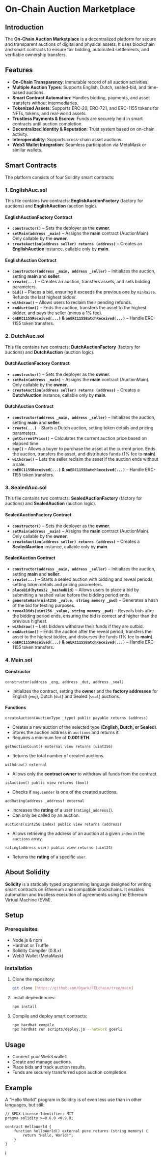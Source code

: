 # On-Chain Auction Marketplace

## Introduction
The **On-Chain Auction Marketplace** is a decentralized platform for secure and transparent auctions of digital and physical assets. It uses blockchain and smart contracts to ensure fair bidding, automated settlements, and verifiable ownership transfers.

## Features
- **On-Chain Transparency**: Immutable record of all auction activities.
- **Multiple Auction Types**: Supports English, Dutch, sealed-bid, and time-based auctions.
- **Smart Contract Automation**: Handles bidding, payments, and asset transfers without intermediaries.
- **Tokenized Assets**: Supports ERC-20, ERC-721, and ERC-1155 tokens for NFTs, tokens, and real-world assets.
- **Trustless Payments & Escrow**: Funds are securely held in smart contracts until auction completion.
- **Decentralized Identity & Reputation**: Trust system based on on-chain activity.
- **Interoperability**: Supports cross-chain asset auctions.
- **Web3 Wallet Integration**: Seamless participation via MetaMask or similar wallets.

## Smart Contracts
The platform consists of four Solidity smart contracts:

### **1. EnglishAuc.sol**
This file contains two contracts: **EnglishAuctionFactory** (factory for auctions) and **EnglishAuction** (auction logic).

#### **EnglishAuctionFactory Contract**
- **`constructor()`** – Sets the deployer as the **owner**.
- **`setMain(address _main)`** – Assigns the **main** contract (AuctionMain). Only callable by the **owner**.
- **`createAuction(address seller) returns (address)`** – Creates an **EnglishAuction** instance, callable only by **main**.

#### **EnglishAuction Contract**
- **`constructor(address _main, address _seller)`** – Initializes the auction, setting **main** and **seller**.
- **`create(...)`** – Creates an auction, transfers assets, and sets bidding parameters.
- **`bid()`** – Places a bid, ensuring it exceeds the previous one by `minRaise`. Refunds the last highest bidder.
- **`withdraw()`** – Allows users to reclaim their pending refunds.
- **`endAuction()`** – Ends the auction, transfers the asset to the highest bidder, and pays the seller (minus a 1% fee).
- **`onERC1155Received(...)` & `onERC1155BatchReceived(...)`** – Handle ERC-1155 token transfers.

### 2. **DutchAuc.sol**
This file contains two contracts: **DutchAuctionFactory** (factory for auctions) and **DutchAuction** (auction logic).

#### **DutchAuctionFactory Contract**
- **`constructor()`** – Sets the deployer as the **owner**.
- **`setMain(address _main)`** – Assigns the **main** contract (AuctionMain). Only callable by the **owner**.
- **`createAuction(address seller) returns (address)`** – Creates a **DutchAuction** instance, callable only by **main**.

#### **DutchAuction Contract**
- **`constructor(address _main, address _seller)`** – Initializes the auction, setting **main** and **seller**.
- **`create(...)`** – Starts a Dutch auction, setting token details and pricing parameters.
- **`getCurrentPrice()`** – Calculates the current auction price based on elapsed time.
- **`buy()`** – Allows a buyer to purchase the asset at the current price. Ends the auction, transfers the asset, and distributes funds (1% fee to **main**).
- **`withdraw()`** – Lets the seller reclaim the asset if the auction ends without a sale.
- **`onERC1155Received(...)` & `onERC1155BatchReceived(...)`** – Handle ERC-1155 token transfers.

### 3. **SealedAuc.sol**
This file contains two contracts: **SealedAuctionFactory** (factory for auctions) and **SealedAuction** (auction logic).

#### **SealedAuctionFactory Contract**
- **`constructor()`** – Sets the deployer as the **owner**.
- **`setMain(address _main)`** – Assigns the **main** contract (AuctionMain). Only callable by the **owner**.
- **`createAuction(address seller) returns (address)`** – Creates a **SealedAuction** instance, callable only by **main**.

#### **SealedAuction Contract**
- **`constructor(address _main, address _seller)`** – Initializes the auction, setting **main** and **seller**.
- **`create(...)`** – Starts a sealed auction with bidding and reveal periods, setting token details and pricing parameters.
- **`placeBid(bytes32 _hashedBid)`** – Allows users to place a bid by submitting a hashed value before the bidding period ends.
- **`generateHash(uint256 _value, string memory _pwd)`** – Generates a hash of the bid for testing purposes.
- **`revealBids(uint256 _value, string memory _pwd)`** – Reveals bids after the bidding period ends, ensuring the bid is correct and higher than the previous highest.
- **`withdraw()`** – Lets bidders withdraw their funds if they are outbid.
- **`endAuction()`** – Ends the auction after the reveal period, transfers the asset to the highest bidder, and disburses the funds (1% fee to **main**).
- **`onERC1155Received(...)` & `onERC1155BatchReceived(...)`** – Handle ERC-1155 token transfers.

### 4. **Main.sol**
#### Constructor 
`constructor(address _eng, address _dut, address _seal)`
- Initializes the contract, setting the **owner** and the **factory addresses** for English (`eng`), Dutch (`dut`) and Sealed (`seal`) auctions.

#### Functions

`createAuction(AuctionType _type) public payable returns (address)`
- Creates a new auction of the selected type (**English, Dutch, or Sealed**).
- Stores the auction address in `auctions` and returns it.
- Requires a minimum fee of **0.001 ETH**.

`getAuctionCount() external view returns (uint256)`
- Returns the total number of created auctions.

`withdraw() external`
- Allows only the **contract owner** to withdraw all funds from the contract.

`isAuction() public view returns (bool)`
- Checks if `msg.sender` is one of the created auctions.

`addRating(address _address) external`
- Increases the **rating** of a user (`rating[_address]`).
- Can only be called by an auction.

`auctions(uint256 index) public view returns (address)`
- Allows retrieving the address of an auction at a given `index` in the `auctions` array.

`rating(address user) public view returns (uint24)`
- Returns the **rating** of a specific `user`.

## About Solidity
**Solidity** is a statically typed programming language designed for writing smart contracts on Ethereum and compatible blockchains. It enables automation and trustless execution of agreements using the Ethereum Virtual Machine (EVM). 

## Setup
### Prerequisites
- Node.js & npm
- Hardhat or Truffle
- Solidity Compiler (0.8.x)
- Web3 Wallet (MetaMask)

### Installation
1. Clone the repository:
   ```sh
   git clone [https://github.com/Ogark/FELchain/tree/main]
   ```
2. Install dependencies:
   ```sh
   npm install
   ```
3. Compile and deploy smart contracts:
   ```sh
   npx hardhat compile
   npx hardhat run scripts/deploy.js --network goerli
   ```

## Usage
- Connect your Web3 wallet.
- Create and manage auctions.
- Place bids and track auction results.
- Funds are securely transferred upon auction completion.



## Example

A "Hello World" program in Solidity is of even less use than in other languages, but still:

```solidity
// SPDX-License-Identifier: MIT
pragma solidity >=0.6.0 <0.9.0;

contract HelloWorld {
    function helloWorld() external pure returns (string memory) {
        return "Hello, World!";
    }
}
```
і

